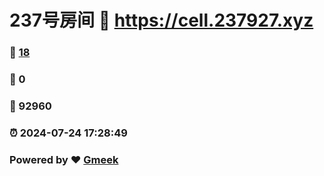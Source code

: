 # 237号房间 :link: https://cell.237927.xyz 
### :page_facing_up: [18](https://cell.237927.xyz/tag.html) 
### :speech_balloon: 0 
### :hibiscus: 92960 
### :alarm_clock: 2024-07-24 17:28:49 
### Powered by :heart: [Gmeek](https://github.com/Meekdai/Gmeek)
